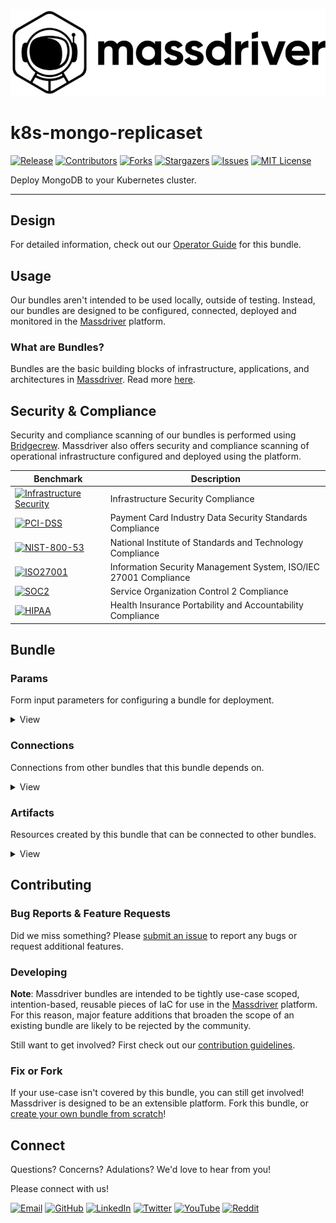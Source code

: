 




[![Massdriver][logo]][website]

# k8s-mongo-replicaset

[![Release][release_shield]][release_url]
[![Contributors][contributors_shield]][contributors_url]
[![Forks][forks_shield]][forks_url]
[![Stargazers][stars_shield]][stars_url]
[![Issues][issues_shield]][issues_url]
[![MIT License][license_shield]][license_url]

<!--
##### STILL NEED TO GET SLACK WORKING ###
[!["Slack Community"](%s)][slack]
-->


Deploy MongoDB to your Kubernetes cluster.


---

## Design

For detailed information, check out our [Operator Guide](operator.mdx) for this bundle.

## Usage

Our bundles aren't intended to be used locally, outside of testing. Instead, our bundles are designed to be configured, connected, deployed and monitored in the [Massdriver][website] platform.

### What are Bundles?

Bundles are the basic building blocks of infrastructure, applications, and architectures in [Massdriver][website]. Read more [here](https://docs.massdriver.cloud/concepts/bundles).

## Security & Compliance

<!-- COMPLIANCE:START -->

Security and compliance scanning of our bundles is performed using [Bridgecrew](https://www.bridgecrew.cloud/). Massdriver also offers security and compliance scanning of operational infrastructure configured and deployed using the platform.

| Benchmark | Description |
|--------|---------------|
| [![Infrastructure Security](https://www.bridgecrew.cloud/badges/github/massdriver-cloud/k8s-mongo-replicaset/general)](https://www.bridgecrew.cloud/link/badge?vcs=github&fullRepo=massdriver-cloud%2Fk8s-mongo-replicaset&benchmark=INFRASTRUCTURE+SECURITY) | Infrastructure Security Compliance |
| [![PCI-DSS](https://www.bridgecrew.cloud/badges/github/massdriver-cloud/k8s-mongo-replicaset/pci)](https://www.bridgecrew.cloud/link/badge?vcs=github&fullRepo=massdriver-cloud%2Fk8s-mongo-replicaset&benchmark=PCI-DSS+V3.2) | Payment Card Industry Data Security Standards Compliance |
| [![NIST-800-53](https://www.bridgecrew.cloud/badges/github/massdriver-cloud/k8s-mongo-replicaset/nist)](https://www.bridgecrew.cloud/link/badge?vcs=github&fullRepo=massdriver-cloud%2Fk8s-mongo-replicaset&benchmark=NIST-800-53) | National Institute of Standards and Technology Compliance |
| [![ISO27001](https://www.bridgecrew.cloud/badges/github/massdriver-cloud/k8s-mongo-replicaset/iso)](https://www.bridgecrew.cloud/link/badge?vcs=github&fullRepo=massdriver-cloud%2Fk8s-mongo-replicaset&benchmark=ISO27001) | Information Security Management System, ISO/IEC 27001 Compliance |
| [![SOC2](https://www.bridgecrew.cloud/badges/github/massdriver-cloud/k8s-mongo-replicaset/soc2)](https://www.bridgecrew.cloud/link/badge?vcs=github&fullRepo=massdriver-cloud%2Fk8s-mongo-replicaset&benchmark=SOC2)| Service Organization Control 2 Compliance |
| [![HIPAA](https://www.bridgecrew.cloud/badges/github/massdriver-cloud/k8s-mongo-replicaset/hipaa)](https://www.bridgecrew.cloud/link/badge?vcs=github&fullRepo=massdriver-cloud%2Fk8s-mongo-replicaset&benchmark=HIPAA) | Health Insurance Portability and Accountability Compliance |

<!-- COMPLIANCE:END -->

<!-- BEGINNING OF PRE-COMMIT-TERRAFORM DOCS HOOK -->
<!-- END OF PRE-COMMIT-TERRAFORM DOCS HOOK -->

## Bundle

### Params

Form input parameters for configuring a bundle for deployment.

<details>
<summary>View</summary>

<!-- PARAMS:START -->

**Params coming soon**

<!-- PARAMS:END -->

</details>

### Connections

Connections from other bundles that this bundle depends on.

<details>
<summary>View</summary>

<!-- CONNECTIONS:START -->

**Connections coming soon**

<!-- CONNECTIONS:END -->

</details>

### Artifacts

Resources created by this bundle that can be connected to other bundles.

<details>
<summary>View</summary>

<!-- ARTIFACTS:START -->

**Artifacts coming soon**

<!-- ARTIFACTS:END -->

</details>

## Contributing

<!-- CONTRIBUTING:START -->

### Bug Reports & Feature Requests

Did we miss something? Please [submit an issue](https://github.com/massdriver-cloud/k8s-mongo-replicaset/issues) to report any bugs or request additional features.

### Developing

**Note**: Massdriver bundles are intended to be tightly use-case scoped, intention-based, reusable pieces of IaC for use in the [Massdriver][website] platform. For this reason, major feature additions that broaden the scope of an existing bundle are likely to be rejected by the community.

Still want to get involved? First check out our [contribution guidelines](https://docs.massdriver.cloud/bundles/contributing).

### Fix or Fork

If your use-case isn't covered by this bundle, you can still get involved! Massdriver is designed to be an extensible platform. Fork this bundle, or [create your own bundle from scratch](https://docs.massdriver.cloud/bundles/development)!

<!-- CONTRIBUTING:END -->

## Connect

<!-- CONNECT:START -->

Questions? Concerns? Adulations? We'd love to hear from you!

Please connect with us!

[![Email][email_shield]][email_url]
[![GitHub][github_shield]][github_url]
[![LinkedIn][linkedin_shield]][linkedin_url]
[![Twitter][twitter_shield]][twitter_url]
[![YouTube][youtube_shield]][youtube_url]
[![Reddit][reddit_shield]][reddit_url]

<!-- markdownlint-disable -->

[logo]: https://raw.githubusercontent.com/massdriver-cloud/docs/main/static/img/logo-with-logotype-horizontal-400x110.svg
[docs]: https://docs.massdriver.cloud/?utm_source=github&utm_medium=readme&utm_campaign=k8s-mongo-replicaset&utm_content=docs
[website]: https://www.massdriver.cloud/?utm_source=github&utm_medium=readme&utm_campaign=k8s-mongo-replicaset&utm_content=website
[github]: https://github.com/massdriver-cloud?utm_source=github&utm_medium=readme&utm_campaign=k8s-mongo-replicaset&utm_content=github
[slack]: https://massdriverworkspace.slack.com/?utm_source=github&utm_medium=readme&utm_campaign=k8s-mongo-replicaset&utm_content=slack
[linkedin]: https://www.linkedin.com/company/massdriver/?utm_source=github&utm_medium=readme&utm_campaign=k8s-mongo-replicaset&utm_content=linkedin



[contributors_shield]: https://img.shields.io/github/contributors/massdriver-cloud/k8s-mongo-replicaset.svg?style=for-the-badge
[contributors_url]: https://github.com/massdriver-cloud/k8s-mongo-replicaset/graphs/contributors
[forks_shield]: https://img.shields.io/github/forks/massdriver-cloud/k8s-mongo-replicaset.svg?style=for-the-badge
[forks_url]: https://github.com/massdriver-cloud/k8s-mongo-replicaset/network/members
[stars_shield]: https://img.shields.io/github/stars/massdriver-cloud/k8s-mongo-replicaset.svg?style=for-the-badge
[stars_url]: https://github.com/massdriver-cloud/k8s-mongo-replicaset/stargazers
[issues_shield]: https://img.shields.io/github/issues/massdriver-cloud/k8s-mongo-replicaset.svg?style=for-the-badge
[issues_url]: https://github.com/massdriver-cloud/k8s-mongo-replicaset/issues
[release_url]: https://github.com/massdriver-cloud/k8s-mongo-replicaset/releases/latest
[release_shield]: https://img.shields.io/github/release/massdriver-cloud/k8s-mongo-replicaset.svg?style=for-the-badge
[license_shield]: https://img.shields.io/github/license/massdriver-cloud/k8s-mongo-replicaset.svg?style=for-the-badge
[license_url]: https://github.com/massdriver-cloud/k8s-mongo-replicaset/blob/main/LICENSE


[email_url]: mailto:support@massdriver.cloud
[email_shield]: https://img.shields.io/badge/email-Massdriver-black.svg?style=for-the-badge&logo=mail.ru&color=000000
[github_url]: mailto:support@massdriver.cloud
[github_shield]: https://img.shields.io/badge/follow-Github-black.svg?style=for-the-badge&logo=github&color=181717
[linkedin_url]: https://linkedin.com/in/massdriver-cloud
[linkedin_shield]: https://img.shields.io/badge/follow-LinkedIn-black.svg?style=for-the-badge&logo=linkedin&color=0A66C2
[twitter_url]: https://twitter.com/massdriver?utm_source=github&utm_medium=readme&utm_campaign=k8s-mongo-replicaset&utm_content=twitter
[twitter_shield]: https://img.shields.io/badge/follow-Twitter-black.svg?style=for-the-badge&logo=twitter&color=1DA1F2
[discourse_url]: https://community.massdriver.cloud?utm_source=github&utm_medium=readme&utm_campaign=k8s-mongo-replicaset&utm_content=discourse
[discourse_shield]: https://img.shields.io/badge/join-Discourse-black.svg?style=for-the-badge&logo=discourse&color=000000
[youtube_url]: https://www.youtube.com/channel/UCfj8P7MJcdlem2DJpvymtaQ
[youtube_shield]: https://img.shields.io/badge/subscribe-Youtube-black.svg?style=for-the-badge&logo=youtube&color=FF0000
[reddit_url]: https://www.reddit.com/r/massdriver
[reddit_shield]: https://img.shields.io/badge/subscribe-Reddit-black.svg?style=for-the-badge&logo=reddit&color=FF4500

<!-- markdownlint-restore -->

<!-- CONNECT:END -->
